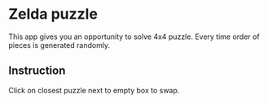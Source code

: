 # Zelda puzzle
This app gives you an opportunity to solve 4x4 puzzle. Every time order of pieces is generated randomly.

## Instruction
Click on closest puzzle next to empty box to swap.
